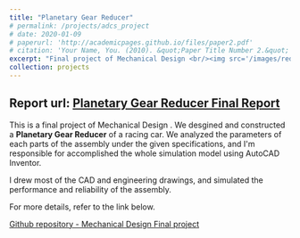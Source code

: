 ```yaml
---
title: "Planetary Gear Reducer"
# permalink: /projects/adcs_project
# date: 2020-01-09
# paperurl: 'http://academicpages.github.io/files/paper2.pdf'
# citation: 'Your Name, You. (2010). &quot;Paper Title Number 2.&quot; <i>Journal 1</i>. 1(2).'
excerpt: "Final project of Mechanical Design <br/><img src='/images/reducer1.png' style='margin-left:25%'>"
collection: projects
---
```

<!-- Todo: revise the image. -->

## Report url: [Planetary Gear Reducer Final Report](https://drive.google.com/file/d/1-X0-GxfcLa7BiPdFTz5ZzCKahNzYmHvc/view?usp=sharing)
This is a final project of Mechanical Design .
We desgined and constructed a **Planetary Gear Reducer** of a racing car.
We analyzed the parameters of each parts of the assembly under the given specifications,
and I'm responsible for accomplished the whole simulation model using AutoCAD Inventor.

I drew most of the CAD and engineering drawings, and simulated the performance and reliability of the assembly.

For more details, refer to the link below.

[Github repository - Mechanical Design Final project](https://github.com/GoroYeh56/Mechanical-Design/blob/master/Handin/Planetary-Gear-Reducer_TEAM10_finalversion.pptx)

<!-- Recommended citation: Your Name, You. (2010). "Paper Title Number 2." <i>Journal 1</i>. 1(2). -->